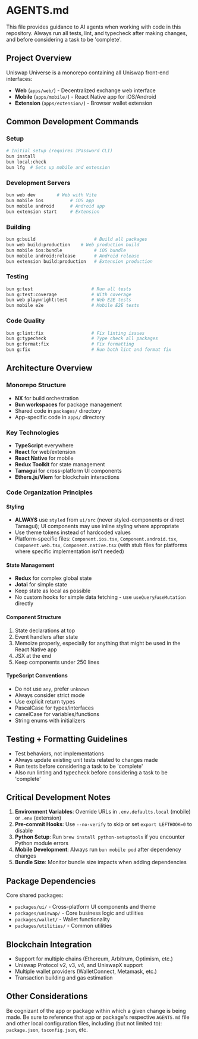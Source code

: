 # AGENTS.md

This file provides guidance to AI agents when working with code in this repository. Always run all tests, lint, and typecheck after making changes, and before considering a task to be 'complete'.

## Project Overview

Uniswap Universe is a monorepo containing all Uniswap front-end interfaces:

- **Web** (`apps/web/`) - Decentralized exchange web interface
- **Mobile** (`apps/mobile/`) - React Native app for iOS/Android
- **Extension** (`apps/extension/`) - Browser wallet extension

## Common Development Commands

### Setup

```bash
# Initial setup (requires 1Password CLI)
bun install
bun local:check
bun lfg  # Sets up mobile and extension
```

### Development Servers

```bash
bun web dev        # Web with Vite
bun mobile ios          # iOS app
bun mobile android      # Android app
bun extension start     # Extension
```

### Building

```bash
bun g:build                      # Build all packages
bun web build:production    # Web production build
bun mobile ios:bundle            # iOS bundle
bun mobile android:release       # Android release
bun extension build:production   # Extension production
```

### Testing

```bash
bun g:test                      # Run all tests
bun g:test:coverage             # With coverage
bun web playwright:test         # Web E2E tests
bun mobile e2e                  # Mobile E2E tests
```

### Code Quality

```bash
bun g:lint:fix                  # Fix linting issues
bun g:typecheck                 # Type check all packages
bun g:format:fix                # Fix formatting
bun g:fix                       # Run both lint and format fix
```

## Architecture Overview

### Monorepo Structure

- **NX** for build orchestration
- **Bun workspaces** for package management
- Shared code in `packages/` directory
- App-specific code in `apps/` directory

### Key Technologies

- **TypeScript** everywhere
- **React** for web/extension
- **React Native** for mobile
- **Redux Toolkit** for state management
- **Tamagui** for cross-platform UI components
- **Ethers.js/Viem** for blockchain interactions

### Code Organization Principles

#### Styling

- **ALWAYS** use `styled` from `ui/src` (never styled-components or direct Tamagui); UI components may use inline styling where appropriate
- Use theme tokens instead of hardcoded values
- Platform-specific files: `Component.ios.tsx`, `Component.android.tsx`, `Component.web.tsx`, `Component.native.tsx` (with stub files for platforms where specific implementation isn't needed)

#### State Management

- **Redux** for complex global state
- **Jotai** for simple state
- Keep state as local as possible
- No custom hooks for simple data fetching - use `useQuery`/`useMutation` directly

#### Component Structure

1. State declarations at top
2. Event handlers after state
3. Memoize properly, especially for anything that might be used in the React Native app
4. JSX at the end
5. Keep components under 250 lines

#### TypeScript Conventions

- Do not use `any`, prefer `unknown`
- Always consider strict mode
- Use explicit return types
- PascalCase for types/interfaces
- camelCase for variables/functions
- String enums with initializers

## Testing + Formatting Guidelines

- Test behaviors, not implementations
- Always update existing unit tests related to changes made
- Run tests before considering a task to be 'complete'
- Also run linting and typecheck before considering a task to be 'complete'

## Critical Development Notes

1. **Environment Variables**: Override URLs in `.env.defaults.local` (mobile) or `.env` (extension)
2. **Pre-commit Hooks**: Use `--no-verify` to skip or set `export LEFTHOOK=0` to disable
3. **Python Setup**: Run `brew install python-setuptools` if you encounter Python module errors
4. **Mobile Development**: Always run `bun mobile pod` after dependency changes
5. **Bundle Size**: Monitor bundle size impacts when adding dependencies

## Package Dependencies

Core shared packages:

- `packages/ui/` - Cross-platform UI components and theme
- `packages/uniswap/` - Core business logic and utilities
- `packages/wallet/` - Wallet functionality
- `packages/utilities/` - Common utilities

## Blockchain Integration

- Support for multiple chains (Ethereum, Arbitrum, Optimism, etc.)
- Uniswap Protocol v2, v3, v4, and UniswapX support
- Multiple wallet providers (WalletConnect, Metamask, etc.)
- Transaction building and gas estimation

## Other Considerations

Be cognizant of the app or package within which a given change is being made. Be sure to reference that app or package's respective `AGENTS.md` file and other local configuration files, including (but not limited to): `package.json`, `tsconfig.json`, etc.
